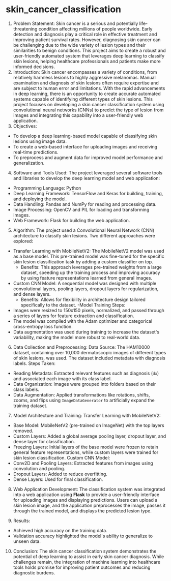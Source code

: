 # skin_cancer_classification

1. Problem Statement:
Skin cancer is a serious and potentially life-threatening condition affecting millions of people worldwide. Early detection and diagnosis play a critical role in effective treatment and improving patient survival rates. However, diagnosing skin cancer can be challenging due to the wide variety of lesion types and their similarities to benign conditions. This project aims to create a robust and user-friendly automated system that leverages deep learning to classify skin lesions, helping healthcare professionals and patients make more informed decisions.
2. Introduction:
Skin cancer encompasses a variety of conditions, from relatively harmless lesions to highly aggressive melanomas. Manual examination and diagnosis of skin lesions often require expertise and are subject to human error and limitations. With the rapid advancements in deep learning, there is an opportunity to create accurate automated systems capable of identifying different types of skin lesions. This project focuses on developing a skin cancer classification system using convolutional neural networks (CNNs) to predict the type of lesion from images and integrating this capability into a user-friendly web application.
3. Objectives:
- To develop a deep learning-based model capable of classifying skin lesions using image data.
- To create a web-based interface for uploading images and receiving real-time predictions.
- To preprocess and augment data for improved model performance and generalization.
4. Software and Tools Used:
The project leveraged several software tools and libraries to develop the deep learning model and web application:
- Programming Language: Python
- Deep Learning Framework: TensorFlow and Keras for building, training, and deploying the model.
- Data Handling: Pandas and NumPy for reading and processing data.
- Image Processing: OpenCV and PIL for loading and transforming images.
- Web Framework: Flask for building the web application.
5. Algorithm: 
The project used a Convolutional Neural Network (CNN) architecture to classify skin lesions. Two different approaches were explored:
- Transfer Learning with MobileNetV2: The MobileNetV2 model was used as a base model. This pre-trained model was fine-tuned for the specific skin lesion classification task by adding a custom classifier on top.
  - Benefits: This approach leverages pre-trained weights from a large dataset, speeding up the training process and improving accuracy by using feature representations learned from general images.
- Custom CNN Model: A sequential model was designed with multiple convolutional layers, pooling layers, dropout layers for regularization, and dense layers.
  - Benefits: Allows for flexibility in architecture design tailored specifically to the dataset.
-Model Training Steps:
- Images were resized to 150x150 pixels, normalized, and passed through a series of layers for feature extraction and classification.
- The model was compiled with the Adam optimizer and categorical cross-entropy loss function.
- Data augmentation was used during training to increase the dataset's variability, making the model more robust to real-world data.
6. Data Collection and Preprocessing:
Data Source: The HAM10000 dataset, containing over 10,000 dermatoscopic images of different types of skin lesions, was used. The dataset included metadata with diagnosis labels.
Steps Taken:
- Reading Metadata: Extracted relevant features such as diagnosis (`dx`) and associated each image with its class label.
- Data Organization: Images were grouped into folders based on their class labels.
- Data Augmentation: Applied transformations like rotations, shifts, zooms, and flips using `ImageDataGenerator` to artificially expand the training dataset.
7. Model Architecture and Training:
Transfer Learning with MobileNetV2:
- Base Model: MobileNetV2 (pre-trained on ImageNet) with the top layers removed.
- Custom Layers: Added a global average pooling layer, dropout layer, and dense layer for classification.
- Freezing Layers: Initial layers of the base model were frozen to retain general feature representations, while custom layers were trained for skin lesion classification.
Custom CNN Model:
- Conv2D and Pooling Layers: Extracted features from images using convolution and pooling.
- Dropout Layers: Added to reduce overfitting.
- Dense Layers: Used for final classification.
8. Web Application Development:
The classification system was integrated into a web application using **Flask** to provide a user-friendly interface for uploading images and displaying predictions. Users can upload a skin lesion image, and the application preprocesses the image, passes it through the trained model, and displays the predicted lesion type.

9. Results:
- Achieved high accuracy on the training data.
- Validation accuracy highlighted the model's ability to generalize to unseen data.

10. Conclusion:
The skin cancer classification system demonstrates the potential of deep learning to assist in early skin cancer diagnosis. While challenges remain, the integration of machine learning into healthcare tools holds promise for improving patient outcomes and reducing diagnostic burdens.


